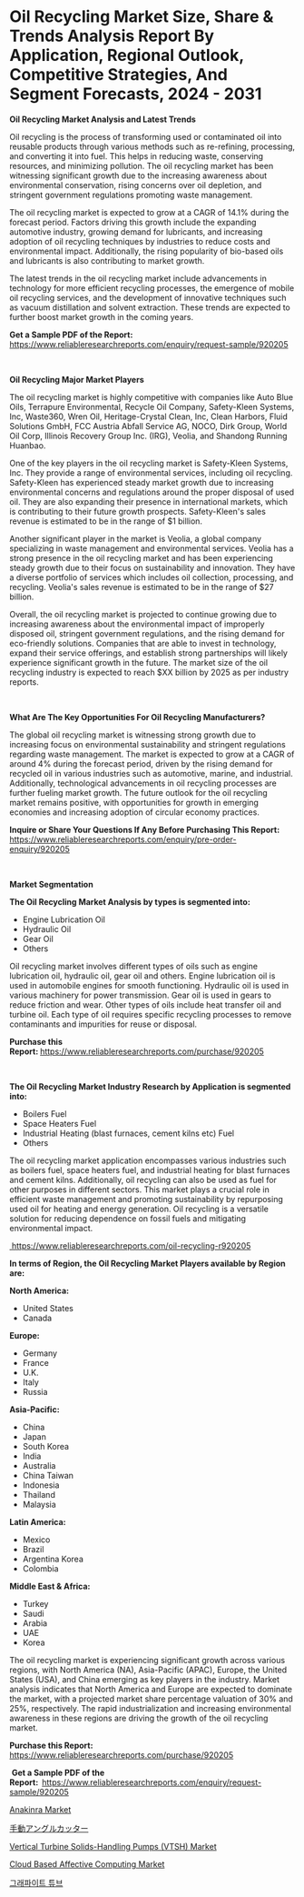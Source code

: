 <p><h1>Oil Recycling Market Size, Share & Trends Analysis Report By Application, Regional Outlook, Competitive Strategies, And Segment Forecasts, 2024 - 2031</h1></p><p><strong>Oil Recycling Market Analysis and Latest Trends</strong></p>
<p><p>Oil recycling is the process of transforming used or contaminated oil into reusable products through various methods such as re-refining, processing, and converting it into fuel. This helps in reducing waste, conserving resources, and minimizing pollution. The oil recycling market has been witnessing significant growth due to the increasing awareness about environmental conservation, rising concerns over oil depletion, and stringent government regulations promoting waste management.</p><p>The oil recycling market is expected to grow at a CAGR of 14.1% during the forecast period. Factors driving this growth include the expanding automotive industry, growing demand for lubricants, and increasing adoption of oil recycling techniques by industries to reduce costs and environmental impact. Additionally, the rising popularity of bio-based oils and lubricants is also contributing to market growth.</p><p>The latest trends in the oil recycling market include advancements in technology for more efficient recycling processes, the emergence of mobile oil recycling services, and the development of innovative techniques such as vacuum distillation and solvent extraction. These trends are expected to further boost market growth in the coming years.</p></p>
<p><strong>Get a Sample PDF of the Report:&nbsp;</strong> <a href="https://www.reliableresearchreports.com/enquiry/request-sample/920205">https://www.reliableresearchreports.com/enquiry/request-sample/920205</a></p>
<p>&nbsp;</p>
<p><strong>Oil Recycling Major Market Players</strong></p>
<p><p>The oil recycling market is highly competitive with companies like Auto Blue Oils, Terrapure Environmental, Recycle Oil Company, Safety-Kleen Systems, Inc, Waste360, Wren Oil, Heritage-Crystal Clean, Inc, Clean Harbors, Fluid Solutions GmbH, FCC Austria Abfall Service AG, NOCO, Dirk Group, World Oil Corp, Illinois Recovery Group Inc. (IRG), Veolia, and Shandong Running Huanbao.</p><p>One of the key players in the oil recycling market is Safety-Kleen Systems, Inc. They provide a range of environmental services, including oil recycling. Safety-Kleen has experienced steady market growth due to increasing environmental concerns and regulations around the proper disposal of used oil. They are also expanding their presence in international markets, which is contributing to their future growth prospects. Safety-Kleen's sales revenue is estimated to be in the range of $1 billion.</p><p>Another significant player in the market is Veolia, a global company specializing in waste management and environmental services. Veolia has a strong presence in the oil recycling market and has been experiencing steady growth due to their focus on sustainability and innovation. They have a diverse portfolio of services which includes oil collection, processing, and recycling. Veolia's sales revenue is estimated to be in the range of $27 billion.</p><p>Overall, the oil recycling market is projected to continue growing due to increasing awareness about the environmental impact of improperly disposed oil, stringent government regulations, and the rising demand for eco-friendly solutions. Companies that are able to invest in technology, expand their service offerings, and establish strong partnerships will likely experience significant growth in the future. The market size of the oil recycling industry is expected to reach $XX billion by 2025 as per industry reports.</p></p>
<p>&nbsp;</p>
<p><strong>What Are The Key Opportunities For Oil Recycling Manufacturers?</strong></p>
<p><p>The global oil recycling market is witnessing strong growth due to increasing focus on environmental sustainability and stringent regulations regarding waste management. The market is expected to grow at a CAGR of around 4% during the forecast period, driven by the rising demand for recycled oil in various industries such as automotive, marine, and industrial. Additionally, technological advancements in oil recycling processes are further fueling market growth. The future outlook for the oil recycling market remains positive, with opportunities for growth in emerging economies and increasing adoption of circular economy practices.</p></p>
<p><strong>Inquire or Share Your Questions If Any Before Purchasing This Report:</strong> <a href="https://www.reliableresearchreports.com/enquiry/pre-order-enquiry/920205">https://www.reliableresearchreports.com/enquiry/pre-order-enquiry/920205</a></p>
<p>&nbsp;</p>
<p><strong>Market Segmentation</strong></p>
<p><strong>The Oil Recycling Market Analysis by types is segmented into:</strong></p>
<p><ul><li>Engine Lubrication Oil</li><li>Hydraulic Oil</li><li>Gear Oil</li><li>Others</li></ul></p>
<p><p>Oil recycling market involves different types of oils such as engine lubrication oil, hydraulic oil, gear oil and others. Engine lubrication oil is used in automobile engines for smooth functioning. Hydraulic oil is used in various machinery for power transmission. Gear oil is used in gears to reduce friction and wear. Other types of oils include heat transfer oil and turbine oil. Each type of oil requires specific recycling processes to remove contaminants and impurities for reuse or disposal.</p></p>
<p><strong>Purchase this Report:&nbsp;</strong><a href="https://www.reliableresearchreports.com/purchase/920205">https://www.reliableresearchreports.com/purchase/920205</a></p>
<p>&nbsp;</p>
<p><strong>The Oil Recycling Market Industry Research by Application is segmented into:</strong></p>
<p><ul><li>Boilers Fuel</li><li>Space Heaters Fuel</li><li>Industrial Heating (blast furnaces, cement kilns etc) Fuel</li><li>Others</li></ul></p>
<p><p>The oil recycling market application encompasses various industries such as boilers fuel, space heaters fuel, and industrial heating for blast furnaces and cement kilns. Additionally, oil recycling can also be used as fuel for other purposes in different sectors. This market plays a crucial role in efficient waste management and promoting sustainability by repurposing used oil for heating and energy generation. Oil recycling is a versatile solution for reducing dependence on fossil fuels and mitigating environmental impact.</p></p>
<p><a href="https://www.reliableresearchreports.com/oil-recycling-r920205">&nbsp;https://www.reliableresearchreports.com/oil-recycling-r920205</a></p>
<p><strong>In terms of Region, the Oil Recycling Market Players available by Region are:</strong></p>
<p>
    <p> <strong> North America: </strong>
        <ul>
            <li>United States</li>
            <li>Canada</li>
        </ul>
        </p> 
    <p> <strong> Europe: </strong>
        <ul>
            <li>Germany</li>
            <li>France</li>
            <li>U.K.</li>
            <li>Italy</li>
            <li>Russia</li>
        </ul>
        </p> 
    <p> <strong> Asia-Pacific: </strong>
        <ul>
            <li>China</li>
            <li>Japan</li>
            <li>South Korea</li>
            <li>India</li>
            <li>Australia</li>
            <li>China Taiwan</li>
            <li>Indonesia</li>
            <li>Thailand</li>
            <li>Malaysia</li>
        </ul>
        </p> 
    <p> <strong> Latin America: </strong>
        <ul>
            <li>Mexico</li>
            <li>Brazil</li>
            <li>Argentina Korea</li>
            <li>Colombia</li>
        </ul>
        </p> 
    <p> <strong> Middle East & Africa: </strong>
        <ul>
            <li>Turkey</li>
            <li>Saudi</li>
            <li>Arabia</li>
            <li>UAE</li>
            <li>Korea</li>
        </ul>
    </p>
    </p>
<p><p>The oil recycling market is experiencing significant growth across various regions, with North America (NA), Asia-Pacific (APAC), Europe, the United States (USA), and China emerging as key players in the industry. Market analysis indicates that North America and Europe are expected to dominate the market, with a projected market share percentage valuation of 30% and 25%, respectively. The rapid industrialization and increasing environmental awareness in these regions are driving the growth of the oil recycling market.</p></p>
<p><strong>Purchase this Report: </strong><a href="https://www.reliableresearchreports.com/purchase/920205">https://www.reliableresearchreports.com/purchase/920205</a></p>
<p>&nbsp;<strong>Get a Sample PDF of the Report:&nbsp;&nbsp;</strong><a href="https://www.reliableresearchreports.com/enquiry/request-sample/920205">https://www.reliableresearchreports.com/enquiry/request-sample/920205</a></p>
<p><strong></strong></p>
<p><p><a href="https://medium.com/@brendamoreno1988/anakinra-market-furnishes-information-on-market-share-market-trends-and-market-growth-e275a51b3719">Anakinra Market</a></p><p><a href="https://medium.com/@jordymiller39/%E6%89%8B%E5%8B%95%E8%A7%92%E5%BA%A6%E3%82%AB%E3%83%83%E3%82%BF%E3%83%BC%E5%B8%82%E5%A0%B4%E8%AA%BF%E6%9F%BB%E3%83%AC%E3%83%9D%E3%83%BC%E3%83%88-%E3%81%9D%E3%81%AE%E6%AD%B4%E5%8F%B2%E3%81%A8%E4%BA%88%E6%B8%AC2024%E5%B9%B4%E3%81%8B%E3%82%892031%E5%B9%B4%E3%81%BE%E3%81%A7-886ab1fb4f59">手動アングルカッター</a></p><p><a href="https://www.linkedin.com/pulse/vertical-turbine-solids-handling-pumps-vtsh-market-insight-fgtef?trackingId=BOOPFnmDvF6OmCGhfvOwVQ%3D%3D">Vertical Turbine Solids-Handling Pumps (VTSH) Market</a></p><p><a href="https://www.linkedin.com/pulse/decoding-cloud-based-affective-computing-market-metrics-share-yqore">Cloud Based Affective Computing Market</a></p><p><a href="https://medium.com/@midge5687567/%EA%B7%B8%EB%9E%98%ED%95%8F%ED%8A%9C%EB%B8%8C-%EC%8B%9C%EC%9E%A5-%EC%8B%9C%EC%9E%A5-%EC%A0%90%EC%9C%A0%EC%9C%A8-%EC%8B%9C%EC%9E%A5-%EB%8F%99%ED%96%A5-%EB%B0%8F-%EB%AF%B8%EB%9E%98-%EC%84%B1%EC%9E%A5-%ED%83%90%EC%83%89-1032200a7952">그래파이트 튜브</a></p></p>